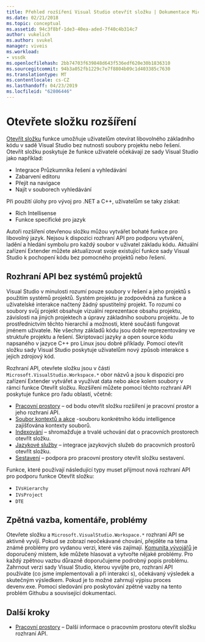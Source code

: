```yaml
---
title: Přehled rozšíření Visual Studio otevřít složku | Dokumentace Microsoftu
ms.date: 02/21/2018
ms.topic: conceptual
ms.assetid: 94c3f8bf-1de3-40ea-aded-7f40c4b314c7
author: vukelich
ms.author: svukel
manager: viveis
ms.workload:
- vssdk
ms.openlocfilehash: 2bb74703f639848d643f536edf620e30b1836310
ms.sourcegitcommit: 94b3a052fb1229c7e7f8804b09c1d403385c7630
ms.translationtype: MT
ms.contentlocale: cs-CZ
ms.lasthandoff: 04/23/2019
ms.locfileid: "62806446"
---
```

# <a name="open-folder-extensibility"></a>Otevřete složku rozšíření

[Otevřít složku](../ide/develop-code-in-visual-studio-without-projects-or-solutions.md) funkce umožňuje uživatelům otevírat libovolného základního kódu v sadě Visual Studio bez nutnosti soubory projektu nebo řešení. Otevřít složku poskytuje že funkce uživatelé očekávají ze sady Visual Studio jako například:

* Integrace Průzkumníka řešení a vyhledávání
* Zabarvení editoru
* Přejít na navigace
* Najít v souborech vyhledávání

Při použití úlohy pro vývoj pro .NET a C++, uživatelům se taky získat:

* Rich Intellisense
* Funkce specifické pro jazyk

Autoři rozšíření otevřenou složku můžou vytvářet bohaté funkce pro libovolný jazyk. Nejsou k dispozici rozhraní API pro podporu vytváření, ladění a hledání symbolu pro každý soubor v uživatel základu kódu. Aktuální zařízení Extender můžete aktualizovat svoje existující funkce sady Visual Studio k pochopení kódu bez pomocného projektů nebo řešení.

## <a name="an-api-without-project-systems"></a>Rozhraní API bez systémů projektů

Visual Studio v minulosti rozumí pouze soubory v řešení a jeho projektů s použitím systémů projektů. Systém projektu je zodpovědná za funkce a uživatelské interakce načtený žádný spustitelný projekt. To rozumí co soubory svůj projekt obsahuje vizuální reprezentace obsahu projektu, závislosti na jiných projektech a úpravy základního souboru projektu. Je to prostřednictvím těchto hierarchií a možnosti, které součásti fungovat jménem uživatele. Ne všechny základů kódu jsou dobře reprezentovány ve struktuře projektu a řešení. Skriptovací jazyky a open source kódu napsaného v jazyce C++ pro Linux jsou dobré příklady. Pomocí otevřít složku sady Visual Studio poskytuje uživatelům nový způsob interakce s jejich zdrojový kód.

Rozhraní API, otevřete složku jsou v části `Microsoft.VisualStudio.Workspace.*` obor názvů a jsou k dispozici pro zařízení Extender vytvářet a využívat data nebo akce kolem soubory v rámci funkce Otevřít složku. Rozšíření můžete pomocí těchto rozhraní API poskytuje funkce pro řadu oblastí, včetně:

- [Pracovní prostory](workspaces.md) – od bodu otevřít složku rozšíření je pracovní prostor a jeho rozhraní API.
- [Soubor kontextů a akce](workspace-file-contexts.md) -souboru konkrétního kódu intelligence zajišťována kontexty souborů.
- [Indexování](workspace-indexing.md) – shromažďuje a trvalé uchování dat o pracovních prostorech otevřít složku.
- [Jazykové služby](workspace-language-services.md) – integrace jazykových služeb do pracovních prostorů otevřít složku.
- [Sestavení](workspace-build.md) – podpora pro pracovní prostory otevřít složku sestavení.

Funkce, které používají následující typy muset přijmout nová rozhraní API pro podporu funkce Otevřít složku:

- `IVsHierarchy`
- `IVsProject`
- `DTE`

## <a name="feedback-comments-issues"></a>Zpětná vazba, komentáře, problémy

Otevřete složku a `Microsoft.VisualStudio.Workspace.*` rozhraní API se aktivně vyvíjí. Pokud se zobrazí neočekávané chování, přejděte na téma známé problémy pro vydanou verzi, které vás zajímají. [Komunita vývojářů](https://developercommunity.visualstudio.com) je doporučený místem, kde můžete hlasovat a vytvořte nějaké problémy. Pro každý zpětnou vazbu důrazně doporučujeme podrobný popis problému. Zahrnout verzi sady Visual Studio, kterou vyvíjíte pro, rozhraní API používáte (co jsme implementovali a při interakci s), očekávaný výsledek a skutečným výsledkem. Pokud je to možné zahrnují výpisu proces devenv.exe. Pomocí sledování pro poskytování zpětné vazby na tento problém Githubu a související dokumentaci.

## <a name="next-steps"></a>Další kroky

* [Pracovní prostory](workspaces.md) – Další informace o pracovním prostoru otevřít složku rozhraní API.